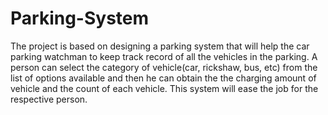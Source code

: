 # Parking-System

The project is based on designing a parking system that will help the car parking watchman to keep track record of all the vehicles in the parking. A person can select the category of vehicle(car, rickshaw, bus, etc) from the list of options available and then he can obtain the the charging amount of vehicle and the count of each vehicle. This system will ease the job for the respective person.
